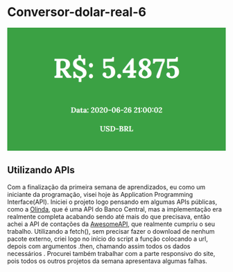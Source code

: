 # Conversor-dolar-real-6
![Screenshot](Preview.png)
## Utilizando APIs 
Com a finalização da primeira semana de aprendizados, eu como um iniciante da programação, visei hoje às Application Programming Interface(API). Iniciei o projeto logo pensando em algumas APIs públicas, como a [Olinda](https://olinda.bcb.gov.br/olinda/servico/PTAX/versao/v1/aplicacao#!/recursos), que é uma API do Banco Central, mas a implementação era realmente completa acabando sendo até mais do que precisava, então achei a API de contações da [AwesomeAPI](https://docs.awesomeapi.com.br/api-de-moedas), que realmente cumpriu o seu trabalho. Utilizando a fetch(), sem precisar fazer o download de nenhum pacote externo, criei logo no início do script a função colocando a url, depois com argumentos .then, chamando assim todos os dados necessários  . Procurei também trabalhar com a parte responsivo do site, pois todos os outros projetos da semana apresentava algumas falhas. 
